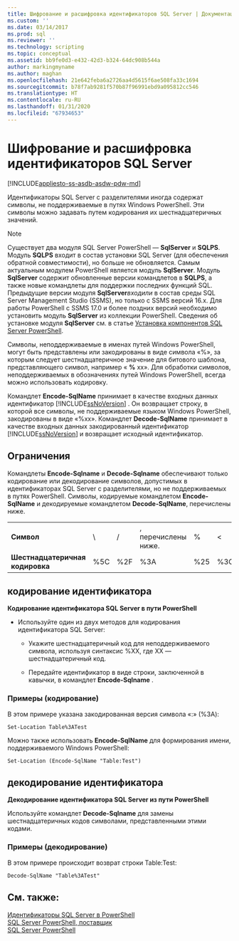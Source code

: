 ```yaml
---
title: Шифрование и расшифровка идентификаторов SQL Server | Документация Майкрософт
ms.custom: ''
ms.date: 03/14/2017
ms.prod: sql
ms.reviewer: ''
ms.technology: scripting
ms.topic: conceptual
ms.assetid: bb9fe0d3-e432-42d3-b324-64dc908b544a
author: markingmyname
ms.author: maghan
ms.openlocfilehash: 21e642feba6a2726aa4d5615f6ae508fa33c1694
ms.sourcegitcommit: b78f7ab9281f570b87f96991ebd9a095812cc546
ms.translationtype: HT
ms.contentlocale: ru-RU
ms.lasthandoff: 01/31/2020
ms.locfileid: "67934653"
---
```

# <a name="encode-and-decode-sql-server-identifiers"></a>Шифрование и расшифровка идентификаторов SQL Server
[!INCLUDE[appliesto-ss-asdb-asdw-pdw-md](../includes/appliesto-ss-asdb-asdw-pdw-md.md)]

Идентификаторы SQL Server с разделителями иногда содержат символы, не поддерживаемые в путях Windows PowerShell. Эти символы можно задавать путем кодирования их шестнадцатеричных значений.  

> [!NOTE]
> Существует два модуля SQL Server PowerShell — **SqlServer** и **SQLPS**. Модуль **SQLPS** входит в состав установки SQL Server (для обеспечения обратной совместимости), но больше не обновляется. Самым актуальным модулем PowerShell является модуль **SqlServer**. Модуль **SqlServer** содержит обновленные версии командлетов в **SQLPS**, а также новые командлеты для поддержки последних функций SQL.  
> Предыдущие версии модуля **SqlServer***входили* в состав среды SQL Server Management Studio (SSMS), но только с SSMS версий 16.x. Для работы PowerShell с SSMS 17.0 и более поздних версий необходимо установить модуль **SqlServer** из коллекции PowerShell.
> Сведения об установке модуля **SqlServer** см. в статье [Установка компонентов SQL Server PowerShell](download-sql-server-ps-module.md).
  
  
Символы, неподдерживаемые в именах путей Windows PowerShell, могут быть представлены или закодированы в виде символа «%», за которым следует шестнадцатеричное значение для битового шаблона, представляющего символ, например « **%** xx». Для обработки символов, неподдерживаемых в обозначениях путей Windows PowerShell, всегда можно использовать кодировку.  
  
 Командлет **Encode-SqlName** принимает в качестве входных данных идентификатор [!INCLUDE[ssNoVersion](../includes/ssnoversion-md.md)] . Он возвращает строку, в которой все символы, не поддерживаемые языком Windows PowerShell, закодированы в виде «%xx». Командлет **Decode-SqlName** принимает в качестве входных данных закодированный идентификатор [!INCLUDE[ssNoVersion](../includes/ssnoversion-md.md)] и возвращает исходный идентификатор.  
  
##  <a name="LimitationsRestrictions"></a> Ограничения  
 Командлеты **Encode-Sqlname** и **Decode-Sqlname** обеспечивают только кодирование или декодирование символов, допустимых в идентификаторах SQL Server с разделителями, но не поддерживаемых в путях PowerShell. Символы, кодируемые командлетом **Encode-SqlName** и декодируемые командлетом **Decode-SqlName**, перечислены ниже.  
  
|||||||||||||  
|-|-|-|-|-|-|-|-|-|-|-|-|  
|**Символ**|\ |/|, перечислены ниже.|%|\<|>|*|?|[|]|&#124;|  
|**Шестнадцатеричная кодировка**|%5C|%2F|%3A|%25|%3C|%3E|%2A|%3F|%5B|%5D|%7C|  
  
##  <a name="EncodeIdent"></a> кодирование идентификатора  
 **Кодирование идентификатора SQL Server в пути PowerShell**  
  
-   Используйте один из двух методов для кодирования идентификатора SQL Server:  
  
    -   Укажите шестнадцатеричный код для неподдерживаемого символа, используя синтаксис %XX, где XX — шестнадцатеричный код.  
  
    -   Передайте идентификатор в виде строки, заключенной в кавычки, в командлет **Encode-Sqlname** .  
  
### <a name="examples-encoding"></a>Примеры (кодирование)  
 В этом примере указана закодированная версия символа «:» (%3A):  
  
```  
Set-Location Table%3ATest  
```  
  
 Можно также использовать **Encode-SqlName** для формирования имени, поддерживаемого Windows PowerShell:  
  
```  
Set-Location (Encode-SqlName "Table:Test")  
```  
  
##  <a name="DecodeIdent"></a> декодирование идентификатора  
 **Декодирование идентификатора SQL Server из пути PowerShell**  
  
 Используйте командлет **Decode-Sqlname** для замены шестнадцатеричных кодов символами, представленными этими кодами.  
  
### <a name="examples-decoding"></a>Примеры (декодирование)  
 В этом примере происходит возврат строки Table:Test:  
  
```  
Decode-SqlName "Table%3ATest"  
```  
  
## <a name="see-also"></a>См. также:  
 [Идентификаторы SQL Server в PowerShell](sql-server-identifiers-in-powershell.md)   
 [SQL Server PowerShell, поставщик](sql-server-powershell-provider.md)   
 [SQL Server PowerShell](sql-server-powershell.md)  
  
  

